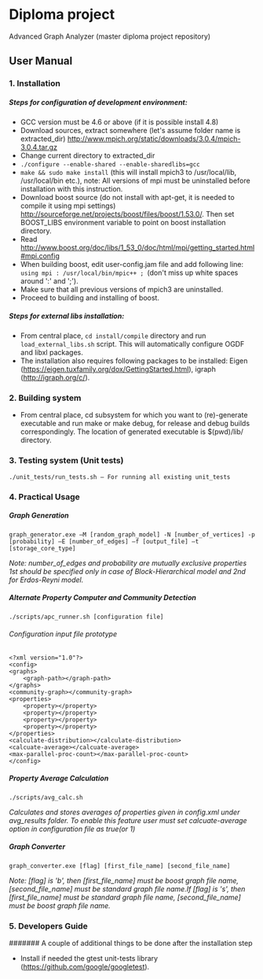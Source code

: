 Diploma project
======
Advanced Graph Analyzer
(master diploma project repository)
## User Manual


### 1. Installation
#####	Steps for configuration of development environment:
-	GCC version must be 4.6 or above (if it is possible install 4.8)
-	 Download sources, extract somewhere (let's assume folder name is extracted_dir) http://www.mpich.org/static/downloads/3.0.4/mpich-3.0.4.tar.gz
-	Change current directory to extracted_dir
-	`./configure --enable-shared --enable-sharedlibs=gcc`
-	`make && sudo make install` (this will install mpich3 to /usr/local/lib, /usr/local/bin etc.), note: All versions of mpi must be uninstalled before installation with this instruction. 
-	 Download boost source (do not install with apt-get, it is needed to compile it using mpi settings) http://sourceforge.net/projects/boost/files/boost/1.53.0/. Then set BOOST_LIBS environment variable to point on boost installation directory.
-	 Read http://www.boost.org/doc/libs/1_53_0/doc/html/mpi/getting_started.html#mpi.config
-	When building boost, edit user-config.jam file and add following line:  `using mpi : /usr/local/bin/mpic++ ; `(don't miss up white spaces around ':' and ';').
-	Make sure that all previous versions of mpich3 are uninstalled.
-	Proceed to building and installing of boost.

##### Steps for external libs installation:
-	From central place, `cd install/compile` directory and run `load_external_libs.sh` script.
This will automatically configure OGDF and libxl packages.
-	The installation also requires following packages to be installed: Eigen (https://eigen.tuxfamily.org/dox/GettingStarted.html), igraph (http://igraph.org/c/).

### 2. Building system
-	From central place, cd subsystem for which you want to (re)-generate executable and run make or make debug, for release and debug builds correspondingly. The location of generated executable is $(pwd)/lib/ directory.

### 3. Testing system (Unit tests)
    ./unit_tests/run_tests.sh – For running all existing unit_tests

### 4. Practical Usage
#####	Graph Generation
    graph_generator.exe –M [random_graph_model] -N [number_of_vertices] -p [probability] –E [number_of_edges] –f [output_file] –t [storage_core_type]
 
 *Note: number_of_edges and probability are mutually exclusive properties 1st should be specified only in case of Block-Hierarchical model and 2nd for Erdos-Reyni model.*

##### Alternate Property Computer and Community Detection
    ./scripts/apc_runner.sh [configuration file]
###### Configuration input file prototype

    <?xml version="1.0"?>
    <config>
    <graphs>
        <graph-path></graph-path>
    </graphs>
    <community-graph></community-graph>
    <properties>
        <property></property>
        <property></property>
        <property></property>
        <property></property>
    </properties>
    <calculate-distribution></calculate-distribution>
    <calcuate-average></calcuate-average>
    <max-parallel-proc-count></max-parallel-proc-count>
    </config>

##### Property Average Calculation

    ./scripts/avg_calc.sh
    
*Calculates and stores averages of properties given in config.xml under avg_results folder.
To enable this feature user must set calcuate-average option in configuration file as true(or 1)*
##### Graph Converter
    graph_converter.exe [flag] [first_file_name] [second_file_name] 

 *Note: [flag] is 'b', then [first_file_name] must be boost graph file name, [second_file_name] must be standard graph file name.If [flag] is 's', then [first_file_name] must be standard graph file name, [second_file_name] must be boost graph file name.*

### 5. Developers Guide
####### A couple of additional things to be done after the installation step
- Install if needed the gtest unit-tests library (https://github.com/google/googletest).
